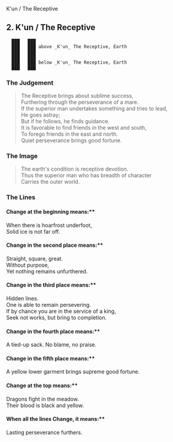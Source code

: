 K'un / The Receptive
## 2. K'un / The Receptive
      ███   ███
      ███   ███ above _K'un_ The Receptive, Earth  
      ███   ███
      ███   ███
      ███   ███ below _K'un_ The Receptive, Earth  
      ███   ███
### The Judgement
> The Receptive brings about sublime success,  
 Furthering through the perseverance of a mare.  
 If the superior man undertakes something and tries to lead,  
 He goes astray;  
 But if he follows, he finds guidance.  
 It is favorable to find friends in the west and south,  
 To forego friends in the east and north.  
 Quiet perseverance brings good fortune.
### The Image
> The earth's condition is receptive devotion.  
 Thus the superior man who has breadth of character  
 Carries the outer world.
### The Lines

#### Change at the beginning means:**  
 When there is hoarfrost underfoot,  
 Solid ice is not far off.

#### Change in the second place means:**  
 Straight, square, great.  
 Without purpose,  
 Yet nothing remains unfurthered.

#### Change in the third place means:**  
 Hidden lines.  
 One is able to remain persevering.  
 If by chance you are in the service of a king,  
 Seek not works, but bring to completion.


#### Change in the fourth place means:**  
 A tied-up sack. No blame, no praise.

#### Change in the fifth place means:**  
 A yellow lower garment brings supreme good fortune.

#### Change at the top means:**  
 Dragons fight in the meadow.  
 Their blood is black and yellow.

#### When all the lines Change, it means:**  
 Lasting perseverance furthers.
